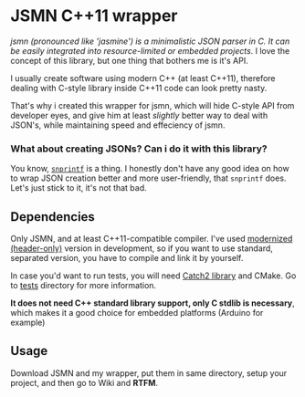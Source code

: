 # JSMN C++11 wrapper

*jsmn (pronounced like 'jasmine') is a minimalistic JSON parser in C. It can be easily integrated into resource-limited or embedded projects*. I love the concept of this library, but one thing that bothers me is it's API.

I usually create software using modern C++ (at least C++11), therefore dealing with C-style library inside C++11 code can look pretty nasty.

That's why i created this wrapper for jsmn, which will hide C-style API from developer eyes, and give him at least *slightly* better way to deal with JSON's, while maintaining speed and effeciency of jsmn.

### What about creating JSONs? Can i do it with this library?

You know, [`snprintf`](https://en.cppreference.com/w/c/io/fprintf) is a thing. I honestly don't have any good idea on how to wrap JSON creation better and more user-friendly, that `snprintf` does. Let's just stick to it, it's not that bad.

## Dependencies

Only JSMN, and at least C++11-compatible compiler. I've used [modernized (header-only)](https://github.com/zserge/jsmn/tree/modernize) version in development, so if you want to use standard, separated version, you have to compile and link it by yourself.

In case you'd want to run tests, you will need [Catch2 library](https://github.com/catchorg/Catch2) and CMake. Go to [tests](./test) directory for more information.

**It does not need C++ standard library support, only C stdlib is necessary**, which makes it a good choice for embedded platforms (Arduino for example)

## Usage

Download JSMN and my wrapper, put them in same directory, setup your project, and then go to Wiki and **RTFM**.
